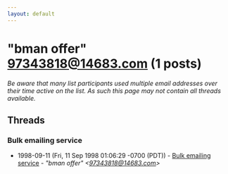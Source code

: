 ```yaml
---
layout: default
---
```


# "bman offer" <97343818@14683.com> (1 posts)

_Be aware that many list participants used multiple email addresses over their time active on the list. As such this page may not contain all threads available._

## Threads

### Bulk emailing service
+ 1998-09-11 (Fri, 11 Sep 1998 01:06:29 -0700 (PDT)) - [Bulk emailing service](/archive/1998/09/5866ddadc6c497b17c629cc460943153c1a0120b3d46b8a152009412906ea179) - _"bman offer" \<97343818@14683.com\>_

